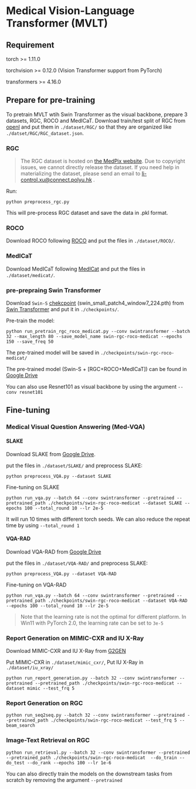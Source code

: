 # Medical Vision-Language Transformer (MVLT)

## Requirement
torch >= 1.11.0

torchvision >= 0.12.0 (Vision Transformer support from PyTorch)

transformers >= 4.16.0 

## Prepare for pre-training
To pretrain MVLT wtih Swin Transformer as the visual backbone, prepare 3 datasets, RGC, ROCO and MedICaT. Download  train/test split of RGC from [openI](https://openi.nlm.nih.gov/imgs/collections/RGC.zip) and put them in ```./dataset/RGC/``` so that they are organized like ```./datset/RGC/RGC_dataset.json```.

### RGC

> The RGC dataset is hosted on [the MedPix website](https://medpix.nlm.nih.gov/). Due to copyright issues, we cannot directly release the dataset. If you need help in materializing the dataset, please send an email to li-control.xu@connect.polyu.hk .

Run:
```
python preprocess_rgc.py
```
This will pre-process RGC dataset and save the data in .pkl format.

### ROCO 
Download ROCO following [ROCO](https://github.com/razorx89/roco-dataset) and put the files in ```./dataset/ROCO/```.

### MedICaT
Download MedICaT following [MedICat](https://github.com/allenai/medicat) and put the files in ```./dataset/medicat/```.

### pre-prepraing Swin Transformer
Download ```Swin-S``` [chekcpoint](https://github.com/SwinTransformer/storage/releases/download/v1.0.0/swin_small_patch4_window7_224.pth) (swin_small_patch4_window7_224.pth) from [Swin Transformer](https://github.com/microsoft/Swin-Transformer) and put it in ```./checkpoints/```. 

Pre-train the model:
```
python run_pretrain_rgc_roco_medicat.py --conv swintransformer --batch 32 --max_length 80 --save_model_name swin-rgc-roco-medicat --epochs 150 --save_freq 50
```
The pre-trained model will be saved in ```./checkpoints/swin-rgc-roco-medicat/```

The pre-trained model (Swin-S + [RGC+ROCO+MedICaT]) can be found in [Google Drive](https://drive.google.com/file/d/1DKQ2IkULu_gfPBEPfD4vx72Vbx-49UU5/view?usp=share_link)

You can also use Resnet101 as visual backbone by using the argument ```--conv resnet101```

## Fine-tuning
### Medical Visual Question Answering (Med-VQA)
#### SLAKE
Download SLAKE from [Google Drive](https://drive.google.com/file/d/1TzZelZoS7IOUbEbNl_tPmv5uD7m5JnaQ/view?usp=sharing).

put the files in ```./dataset/SLAKE/``` and preprocess SLAKE:
```
python preprocess_VQA.py --dataset SLAKE
```
Fine-tuning on SLAKE
```
python run_vqa.py --batch 64 --conv swintransformer --pretrained --pretrained_path ./checkpoints/swin-rgc-roco-medicat --dataset SLAKE --epochs 100 --total_round 10 --lr 2e-5
```
It will run 10 times with different torch seeds. We can also reduce the repeat time by using ```--total_round 1```

#### VQA-RAD
Download VQA-RAD from [Google Drive](https://drive.google.com/file/d/1Dyp4ZlIYLyPK6hqJoTDKhAlbefjBj2BJ/view?usp=sharing)


put the files in ```./dataset/VQA-RAD/``` and preprocess SLAKE:
```
python preprocess_VQA.py --dataset VQA-RAD
```
Fine-tuning on VQA-RAD
```
python run_vqa.py --batch 64 --conv swintransformer --pretrained --pretrained_path ./checkpoints/swin-rgc-roco-medicat --dataset VQA-RAD --epochs 100 --total_round 10 --lr 2e-5
```
>Note that the learning rate is not the optimal for different platform. In Win11 with PyTorch 2.0, the learning rate can be set to ```3e-5```

### Report Generation on MIMIC-CXR and IU X-Ray
Download MIMIC-CXR and IU X-Ray from [G2GEN](https://github.com/cuhksz-nlp/R2Gen)

Put MIMIC-CXR in ```./dataset/mimic_cxr/```, Put IU X-Ray in ```./dataset/iu_xray/```

```
python run_report_generation.py --batch 32 --conv swintransformer --pretrained --pretrained_path ./checkpoints/swin-rgc-roco-medicat --dataset mimic --test_frq 5
```

### Report Generation on RGC
```
python run_seq2seq.py --batch 32 --conv swintransformer --pretrained --pretrained_path ./checkpoints/swin-rgc-roco-medicat --test_frq 5 --beam_search
```


### Image-Text Retrieval on RGC
```
python run_retrieval.py --batch 32 --conv swintransformer --pretrained --pretrained_path ./checkpoints/swin-rgc-roco-medicat  --do_train --do_test --do_rank --epochs 100 --lr 1e-6
```
You can also directly train the models on the downstream tasks from scratch by removing the argument ```--pretrained```


